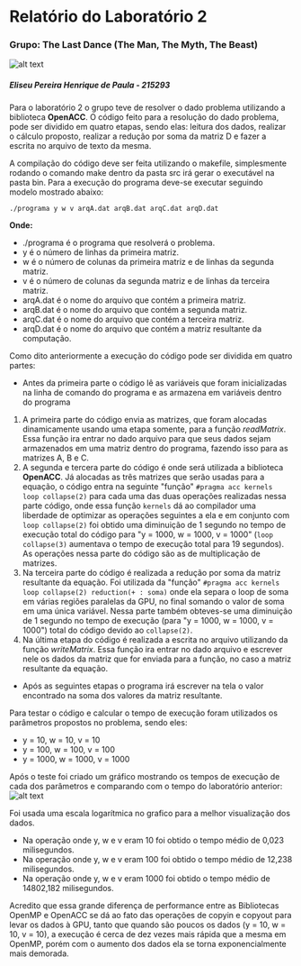 # Relatório do Laboratório 2
 ### Grupo: The Last Dance (The Man, The Myth, The Beast)
 
 ![alt text]( https://i.imgur.com/pDFm0Mr.png "The Man, The Myth, The Beast")


##### Eliseu Pereira Henrique de Paula - 215293

Para o laboratório 2 o grupo teve de resolver o dado problema utilizando a biblioteca **OpenACC**. 
O código feito para a resolução do dado problema, pode ser dividido em quatro etapas, sendo elas: leitura dos dados, realizar o cálculo proposto, realizar a redução por soma da matriz D e fazer a escrita no arquivo de texto da mesma. 

A compilação do código deve ser feita utilizando o makefile, simplesmente rodando o comando make dentro da pasta src irá gerar o executável na pasta bin. Para a execução do programa deve-se executar seguindo modelo mostrado abaixo:

`./programa y w v arqA.dat arqB.dat arqC.dat arqD.dat`

**Onde:**
- ./programa é o programa que resolverá o problema.
- y é o número de linhas da primeira matriz.
- w é o número de colunas da primeira matriz e de linhas da segunda matriz.
- v é o número de colunas da segunda matriz e de linhas da terceira matriz.
- arqA.dat é o nome do arquivo que contém a primeira matriz.
- arqB.dat é o nome do arquivo que contém a segunda matriz.
- arqC.dat é o nome do arquivo que contém a terceira matriz. 
- arqD.dat é o nome do arquivo que contém a matriz resultante da computação. 


Como dito anteriormente a execução do código pode ser dividida em quatro partes:
- Antes da primeira parte o código lê as variáveis que foram inicializadas na linha de comando do programa e as armazena em variáveis dentro do programa
1. A primeira parte do código envia as matrizes, que foram alocadas dinamicamente usando uma etapa somente, para a função *readMatrix*. Essa função ira entrar no dado arquivo para que seus dados sejam armazenados em uma matriz dentro do programa, fazendo isso para as matrizes A, B e C.
2. A segunda e tercera parte do código é onde será utilizada a biblioteca **OpenACC**. Já alocadas as três matrizes que serão usadas para a equação, o código entra na seguinte "função" `#pragma acc kernels loop collapse(2)` para cada uma das duas operações realizadas nessa parte código, onde essa função `kernels` dá ao compilador uma liberdade de optimizar as operações seguintes a ela e em conjunto com `loop collapse(2)` foi obtido uma diminuição de 1 segundo no tempo de execução total do código para "y = 1000, w = 1000, v = 1000" (`loop collapse(3)` aumentava o tempo de execução total para 19 segundos). As operações nessa parte do código são as de multiplicação de matrizes.
3. Na terceira parte do código é realizada a redução por soma da matriz resultante da equação. Foi utilizada da "função" `#pragma acc kernels loop collapse(2) reduction(+ : soma)` onde ela separa o loop de soma em várias regiões paralelas da GPU, no final somando o valor de soma em uma única variável. Nessa parte também obteves-se uma diminuição de 1 segundo no tempo de execução (para "y = 1000, w = 1000, v = 1000") total do código devido ao `collapse(2)`.
4. Na última etapa do código é realizada a escrita no arquivo utilizando da função *writeMatrix*. Essa função ira entrar no dado arquivo e escrever nele os dados da matriz que for enviada para a função, no caso a matriz resultante da equação.
- Após as seguintes etapas o programa irá escrever na tela o valor encontrado na soma dos valores da matriz resultante.


Para testar o código e calcular o tempo de execução foram utilizados os parâmetros propostos no problema, sendo eles: 
- y = 10, w = 10, v = 10
- y = 100, w = 100, v = 100
- y = 1000, w = 1000, v = 1000

Após o teste foi criado um gráfico mostrando os tempos de execução de cada dos parâmetros e comparando com o tempo do laboratório anterior:
![alt text]( https://docs.google.com/spreadsheets/u/1/d/e/2PACX-1vS-IUIbwi4TUUTUsI6E_X02x5UrpaSzoVF2DIWsBRMGeSStl2a7GJZ9VRyakJueZ4c2U-z9QwUJz2wr/pubchart?oid=539508022&format=image "Gráfico obtido")

Foi usada uma escala logarítmica no grafico para a melhor visualização dos dados.

- Na operação onde y, w e v eram 10 foi obtido o tempo médio de 0,023 milisegundos.
- Na operação onde y, w e v eram 100 foi obtido o tempo médio de 12,238 milisegundos.
- Na operação onde y, w e v eram 1000 foi obtido o tempo médio de 14802,182 milisegundos.

Acredito que essa grande diferença de performance entre as Bibliotecas OpenMP e OpenACC se dá ao fato das operações de copyin e copyout para levar os dados à GPU, tanto que quando são poucos os dados (y = 10, w = 10, v = 10), a execução é cerca de dez vezes mais rápida que a mesma em OpenMP, porém com o aumento dos dados ela se torna exponencialmente mais demorada. 
